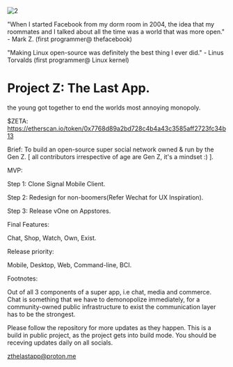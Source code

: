 ![2](https://user-images.githubusercontent.com/20357085/196049310-bd95fbbd-6db1-4197-965e-a71e17462109.png)


"When I started Facebook from my dorm room in 2004, the idea that my roommates and I talked about all the time was a world that was more open." - Mark Z.
(first programmer@ thefacebook)

"Making Linux open-source was definitely the best thing I ever did." - Linus Torvalds
(first programmer@ Linux kernel)


# Project Z: The Last App.
the young got together to end the worlds most annoying monopoly.

$ZETA: https://etherscan.io/token/0x7768d89a2bd728c4b4a43c3585aff2723fc34b13

Brief: To build an open-source super social network owned & run by the Gen Z. [ all contributors irrespective of age are Gen Z, it's a mindset :) ].

MVP:

Step 1: Clone Signal Mobile Client.

Step 2: Redesign for non-boomers(Refer Wechat for UX Inspiration).

Step 3: Release vOne on Appstores.


Final Features:

Chat, Shop, Watch, Own, Exist.


Release priority:

Mobile, Desktop, Web, Command-line, BCI.



Footnotes:

Out of all 3 components of a super app, i.e chat, media and commerce.
Chat is something that we have to demonopolize immediately, for a community-owned public infrastructure to exist the communication layer has to be the strongest.

Please follow the repository for more updates as they happen. This is a build in public project, as the project gets into build mode. You should be receving updates daily on all socials.

zthelastapp@proton.me
